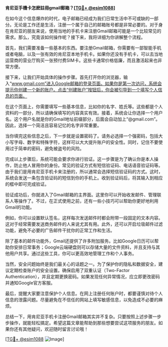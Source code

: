 **肯尼亚手機卡怎麽註冊gmail郵箱？[[TG💪+ @esim1088](https://t.me/s/esim1088)]**

在如今这个信息爆炸的时代，电子邮箱已经成为我们日常生活中不可或缺的一部分。无论是工作还是生活，注册一个属于自己的邮箱账号都是非常必要的。对于身在肯尼亚的朋友来说，使用当地的手机卡来注册Gmail邮箱可能是一个比较常见的需求。那么，究竟该如何操作呢？接下来，我将详细为你讲解整个流程。

首先，我们需要准备一些基本的东西。要注册Gmail邮箱，你需要有一部智能手机或者电脑，以及一张有效的肯尼亚本地手机卡。如果你还没有手机卡，可以去当地运营商的营业厅购买一张预付费SIM卡。这些卡通常价格低廉，而且激活起来也非常方便。

接下来，让我们开始具体的操作步骤。首先打开你的浏览器，输入“www.gmail.com”进入Google邮箱的登录页面。如果你是第一次访问，系统会提示你创建一个新的账户。点击“创建账户”按钮后，你会被引导到一个填写个人信息的页面。

在这个页面上，你需要填写一些基本信息，比如你的名字、姓氏等。这些都是个人资料的一部分，所以请确保填写的内容真实有效。接着，系统会让你选择一个用户名。这个用户名就是你的Gmail地址前缀部分，后面会自动加上“@gmail.com”。因此，选择一个简洁且容易记忆的名字非常重要。

当你填完这些信息之后，下一步就是设置密码了。请务必选择一个强密码，包括大小写字母、数字和特殊字符，这样可以大大提升账户的安全性。同时，记住不要使用过于简单的密码，避免被盗号的风险。

完成以上步骤后，系统可能会要求你进行验证。这一步骤是为了确认你是本人操作，防止他人冒用你的身份。常见的验证方式有短信验证码、电话语音验证码等。由于我们是用肯尼亚手机卡来注册的，所以通常会选择短信验证码的方式。这时，系统会发送一条包含验证码的短信到你的手机上。收到验证码后，将其输入到相应的框中即可完成验证。

验证成功后，你就进入了Gmail邮箱的主界面。这里你可以开始收发邮件、管理联系人等操作了。不过，在正式使用之前，还有一些小技巧可以帮助你更好地利用Gmail的功能。

例如，你可以设置默认签名，这样每次发送邮件时都会附带一段固定的文本内容。这对于经常需要发送商务邮件的人来说尤其有用。此外，还可以开启垃圾邮件过滤功能，避免不必要的广告邮件干扰你的正常工作和生活。

除了基本的邮件功能外，Gmail还提供了许多附加服务。比如Google日历可以帮助你安排日常事务；Google云端硬盘则可以存储大量的文件资料，并且支持与其他用户共享。通过这些工具，你可以更高效地管理工作和个人事务。

当然，安全问题始终是我们最关心的话题之一。为了保护你的隐私和数据安全，建议定期检查账户的安全设置。确保启用了双重认证（Two-Factor Authentication），并且定期更换密码。如果发现任何异常情况，应立即更改密码并通知Google官方客服。

最后，提醒大家要注意保护个人信息。在网上注册任何账户时，都要谨慎对待个人信息的泄露问题。尽量避免在不信任的网站上填写敏感信息，以免造成不必要的麻烦。

总结一下，用肯尼亚手机卡注册Gmail邮箱其实并不复杂。只要按照上述步骤一步步操作，就能轻松搞定。希望这篇文章能帮助到那些想要尝试这项服务的朋友。如果你还有其他疑问，欢迎随时留言讨论哦！

[[TG💪+ @esim1088](https://t.me/s/esim1088) ![Image](https://i.postimg.cc/4NQfJmqS/Snipaste-2025-05-13-00-14-12.png)]